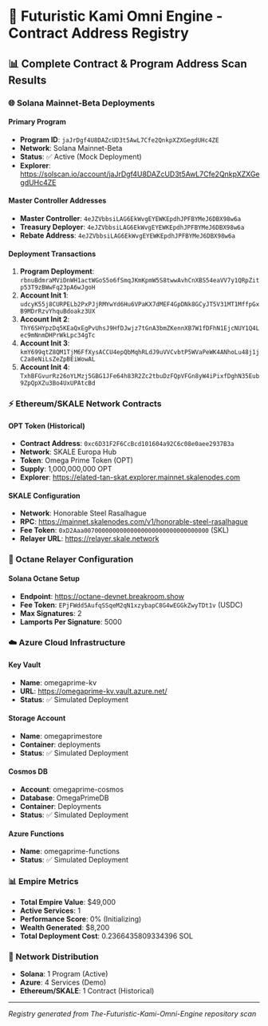 # 🤖 Futuristic Kami Omni Engine - Contract Address Registry

## 📊 Complete Contract & Program Address Scan Results

### 🌐 Solana Mainnet-Beta Deployments

#### Primary Program
- **Program ID**: `jaJrDgf4U8DAZcUD3t5AwL7Cfe2QnkpXZXGegdUHc4ZE`
- **Network**: Solana Mainnet-Beta
- **Status**: ✅ Active (Mock Deployment)
- **Explorer**: https://solscan.io/account/jaJrDgf4U8DAZcUD3t5AwL7Cfe2QnkpXZXGegdUHc4ZE

#### Master Controller Addresses
- **Master Controller**: `4eJZVbbsiLAG6EkWvgEYEWKEpdhJPFBYMeJ6DBX98w6a`
- **Treasury Deployer**: `4eJZVbbsiLAG6EkWvgEYEWKEpdhJPFBYMeJ6DBX98w6a`
- **Rebate Address**: `4eJZVbbsiLAG6EkWvgEYEWKEpdhJPFBYMeJ6DBX98w6a`

#### Deployment Transactions
1. **Program Deployment**: `rbnuBdmraMViDnWH1actWGoS5o6fSmqJKmKpmW5S8twwAvhCnXBS54eaVV7y1QRpZitp53T9zBWwFq23pA6wJgoH`
2. **Account Init 1**: `udcyK55j8CURPELb2PxPJjRMYwYd6Hu6VPaKX7dMEF4GpDNk8GCyJT5V31MT1MffpGxB9MDrRzvYhquBdoakz3UX`
3. **Account Init 2**: `ThY6SHYpzDq5KEaQxEgPvUhsJ9HfDJwjz7tGnA3bmZKennXB7W1fDFhN1EjcNUY1Q4Lec9mNnmDHPrWkLpc34gTc`
4. **Account Init 3**: `kmY699qtZ8QM1TjM6FfXysACCU4epQbMqhRLdJ9uVVCvbtP5WVaPeWK4ANhoLu48j1jC2a8eNiLsZeZpBEiWowAL`
5. **Account Init 4**: `TxhBFGvurRz26oYLMzj5GBG1JFe64h83R2Zc2tbuDzFQpVFGn8yW4iPixfDghN35Eub9ZpQpXZu3Bo4UxUPAtcBd`

### ⚡ Ethereum/SKALE Network Contracts

#### OPT Token (Historical)
- **Contract Address**: `0xc6D31F2F6CcBcd101604a92C6c08e0aee2937B3a`
- **Network**: SKALE Europa Hub
- **Token**: Omega Prime Token (OPT)
- **Supply**: 1,000,000,000 OPT
- **Explorer**: https://elated-tan-skat.explorer.mainnet.skalenodes.com

#### SKALE Configuration
- **Network**: Honorable Steel Rasalhague
- **RPC**: https://mainnet.skalenodes.com/v1/honorable-steel-rasalhague
- **Fee Token**: `0xD2Aaa00700000000000000000000000000000000` (SKL)
- **Relayer URL**: https://relayer.skale.network

### 🔧 Octane Relayer Configuration

#### Solana Octane Setup
- **Endpoint**: https://octane-devnet.breakroom.show
- **Fee Token**: `EPjFWdd5AufqSSqeM2qN1xzybapC8G4wEGGkZwyTDt1v` (USDC)
- **Max Signatures**: 2
- **Lamports Per Signature**: 5000

### ☁️ Azure Cloud Infrastructure

#### Key Vault
- **Name**: omegaprime-kv
- **URL**: https://omegaprime-kv.vault.azure.net/
- **Status**: ✅ Simulated Deployment

#### Storage Account
- **Name**: omegaprimestore
- **Container**: deployments
- **Status**: ✅ Simulated Deployment

#### Cosmos DB
- **Account**: omegaprime-cosmos
- **Database**: OmegaPrimeDB
- **Container**: Deployments
- **Status**: ✅ Simulated Deployment

#### Azure Functions
- **Name**: omegaprime-functions
- **Status**: ✅ Simulated Deployment

### 📊 Empire Metrics
- **Total Empire Value**: $49,000
- **Active Services**: 1
- **Performance Score**: 0% (Initializing)
- **Wealth Generated**: $8,200
- **Total Deployment Cost**: 0.2366435809334396 SOL

### 🔗 Network Distribution
- **Solana**: 1 Program (Active)
- **Azure**: 4 Services (Demo)
- **Ethereum/SKALE**: 1 Contract (Historical)

---

*Registry generated from The-Futuristic-Kami-Omni-Engine repository scan*